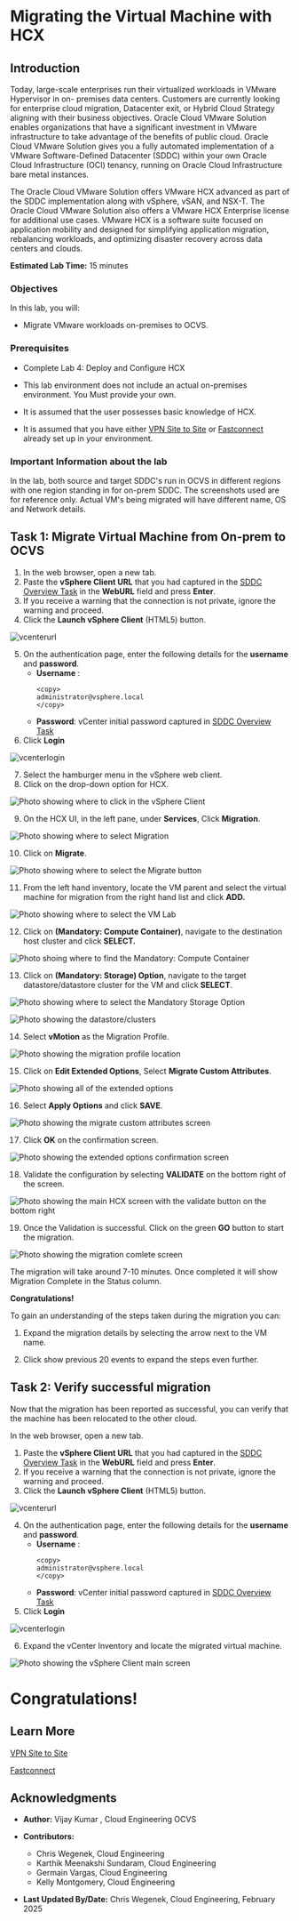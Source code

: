 # Migrating the Virtual Machine with HCX

## Introduction

Today, large-scale enterprises run their virtualized workloads in VMware Hypervisor in on- premises data centers. Customers are currently looking for enterprise cloud migration, Datacenter exit, or Hybrid Cloud Strategy aligning with their business objectives. Oracle Cloud VMware Solution enables organizations that have a significant investment in VMware infrastructure to take advantage of the benefits of public cloud. Oracle Cloud VMware Solution gives you a fully automated implementation of a VMware Software-Defined Datacenter (SDDC) within your own Oracle Cloud Infrastructure (OCI) tenancy, running on Oracle Cloud Infrastructure bare metal instances.

The Oracle Cloud VMware Solution offers VMware HCX advanced as part of the SDDC implementation along with vSphere, vSAN, and NSX-T. The Oracle Cloud VMware Solution also offers a VMware HCX Enterprise license for additional use cases. VMware HCX is a software suite focused on application mobility and designed for simplifying application migration, rebalancing workloads, and optimizing disaster recovery across data centers and clouds.

**Estimated Lab Time:** 15 minutes

### **Objectives**

In this lab, you will:

* Migrate VMware workloads on-premises to OCVS.

### **Prerequisites**

* Complete Lab 4: Deploy and Configure HCX

* This lab environment does not include an actual on-premises environment. You Must provide your own.

* It is assumed that the user possesses basic knowledge of HCX.

* It is assumed that you have either [VPN Site to Site](https://docs.public.oneportal.content.oci.oraclecloud.com/en-us/iaas/Content/Network/Tasks/workingwithIPsec.htm) or [Fastconnect](https://docs.oracle.com/en-us/iaas/Content/Network/Concepts/fastconnect.htm) already set up in your environment.

### Important Information about the lab

In the lab, both source and target SDDC's run in OCVS in different regions with one region standing in for on-prem SDDC. The screenshots used are for reference only. Actual VM's being migrated will have different name, OS and Network details.


## Task 1: Migrate Virtual Machine from On-prem to OCVS

1. In the web browser, open a new tab.
2. Paste the **vSphere Client URL** that you had captured in the [SDDC Overview Task](#access-vmware-components) in the **WebURL** field and press **Enter**.
3. If you receive a warning that the connection is not private, ignore the warning and proceed.
4. Click the **Launch vSphere Client** (HTML5) button.

![vcenterurl](./images/vcenterurl.png)

5. On the authentication page, enter the following details for the **username** and **password**.
      - **Username** :
		```
		<copy>
    	administrator@vsphere.local
    	</copy>
		```
	  - **Password**: vCenter initial password captured in [SDDC Overview Task](#access-vmware-components)
6. Click **Login**

![vcenterlogin](./images/vcenterlogin.png)

7. Select the hamburger menu in the vSphere web client.
8. Click on the drop-down option for HCX.

![](./images/vsphereclienthamburgerscreen10.png "Photo showing where to click in the vSphere Client")

9. On the HCX UI, in the left pane, under **Services**, Click **Migration**.

![](./images/migrationonvsphere11.png "Photo showing where to select Migration")

10. Click on **Migrate**.

![](./images/migratebutton12.png "Photo showing where to select the Migrate button")

11.	From the left hand inventory, locate the VM parent and select the virtual machine for migration from the right hand list and click **ADD.**

![](./images/selectvmlab13.png "Photo showing where to select the VM Lab")

12. Click on **(Mandatory: Compute Container)**, navigate to the destination host cluster and click **SELECT.**

![](./images/destinationcomputecontainer14.png "Photo shoing where to find the Mandatory: Compute Container")

13.  Click on **(Mandatory: Storage) Option**, navigate to the target datastore/datastore cluster for the VM and click **SELECT**.

![](./images/mandatorystorageoption15.png "Photo showing where to select the Mandatory Storage Option")


![](./images/destinationstorage16.png "Photo showing the datastore/clusters")


14. Select **vMotion** as the Migration Profile.

![](./images/migrationprofile17.png "Photo showing the migration profile location")

15.	Click on **Edit Extended Options**, Select **Migrate Custom Attributes**.

![](./images/extendedoptions18.png "Photo showing all of the extended options")

16. Select **Apply Options** and click **SAVE**.

![](./images/migratecustomattributes19.png "Photo showing the migrate custom attributes screen")

17. Click **OK** on the confirmation screen.

![](./images/extendedoptionsconfirm20.png "Photo showing the extended options confirmation screen")

18. Validate the configuration by selecting **VALIDATE** on the bottom right of the screen.

![](./images/validatebutton21.png.png "Photo showing the main HCX screen with the validate button on the bottom right")

19.	Once the Validation is successful. Click on the green **GO** button to start the migration.

![](./images/migrationcomplete22.png "Photo showing the migration comlete screen")

The migration will take around 7-10 minutes. Once completed it will show Migration Complete in the Status column.

**Congratulations!**

To gain an understanding of the steps taken during the migration you can:

1.	Expand the migration details by selecting the arrow next to the VM name.

2.	Click show previous 20 events to expand the steps even further.

## Task 2: Verify successful migration

Now that the migration has been reported as successful, you can verify that the machine has been relocated to the other cloud.

In the web browser, open a new tab.
1. Paste the **vSphere Client URL** that you had captured in the [SDDC Overview Task](#access-vmware-components) in the **WebURL** field and press **Enter**.
2. If you receive a warning that the connection is not private, ignore the warning and proceed.
3. Click the **Launch vSphere Client** (HTML5) button.

![vcenterurl](./images/vcenterurl.png)

4. On the authentication page, enter the following details for the **username** and **password**.
      - **Username** :
		```
		<copy>
    	administrator@vsphere.local
    	</copy>
		```
	  - **Password**: vCenter initial password captured in [SDDC Overview Task](#access-vmware-components)
5. Click **Login**

![vcenterlogin](./images/vcenterlogin.png)

6. Expand the vCenter Inventory and locate the migrated virtual machine.

![](./images/vsphereclientmainscreen24.png "Photo showing the vSphere Client main screen")

# Congratulations!

## Learn More

[VPN Site to Site](https://docs.public.oneportal.content.oci.oraclecloud.com/en-us/iaas/Content/Network/Tasks/workingwithIPsec.htm)

[Fastconnect](https://docs.oracle.com/en-us/iaas/Content/Network/Concepts/fastconnect.htm)

## Acknowledgments

* **Author:** Vijay Kumar
, Cloud Engineering OCVS
* **Contributors:**
    - Chris Wegenek, Cloud Engineering
    - Karthik Meenakshi Sundaram, Cloud Engineering
    - Germain Vargas, Cloud Engineering
	- Kelly Montgomery, Cloud Engineering

* **Last Updated By/Date:** Chris Wegenek, Cloud Engineering, February 2025